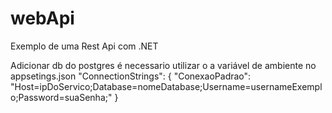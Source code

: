 # webApi
Exemplo de uma Rest Api com .NET

Adicionar db do postgres é necessario utilizar o a variável de ambiente no appsetings.json 
"ConnectionStrings": { 
      "ConexaoPadrao":           
        "Host=ipDoServico;Database=nomeDatabase;Username=usernameExemplo;Password=suaSenha;"
}
